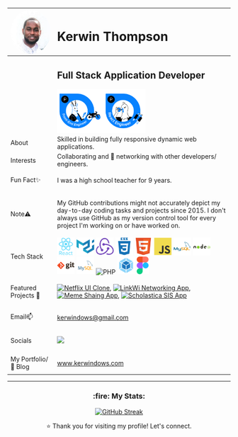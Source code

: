 | <img align="left" style="border-radius:50%" src="https://github.com/Kerwindows/Kerwindows/blob/main/files/me.png" height=100> |<h1 align="left">Kerwin Thompson  </h1> | 
| -------- | -------- |
|| <h2 align="left">Full Stack Application Developer</h2> <img align="left" src="https://github.com/Kerwindows/Kerwindows/blob/main/files/front-end.png" height=100><img align="left" src="https://github.com/Kerwindows/Kerwindows/blob/main/files/react-dev.png" height=100>  |  
|About | Skilled in building fully responsive dynamic web applications. |
|Interests|Collaborating and 💞️ networking with other developers/ engineers.|  
|<p>Fun&nbsp;Fact✨&nbsp;&nbsp;&nbsp;&nbsp;</p> | <p align="left">I was a high school teacher for 9 years.</p> |  
|Note:warning: |<p align="left">My GitHub contributions might not accurately depict my day-to-day coding tasks and projects since 2015. I don't always use GitHub as my version control tool for every project I'm working on or have worked on.</p>|  
|Tech Stack |  <img src="https://github.com/devicons/devicon/blob/master/icons/react/react-original-wordmark.svg" title="React" alt="React" width="40" height="40"/> <img src="https://github.com/devicons/devicon/blob/master/icons/materialui/materialui-original.svg" title="Material UI" alt="Material UI" width="40" height="40"/> <img src="https://github.com/devicons/devicon/blob/master/icons/redux/redux-original.svg" title="Redux" alt="Redux " width="40" height="40"/> <img src="https://github.com/devicons/devicon/blob/master/icons/css3/css3-plain-wordmark.svg"  title="CSS3" alt="CSS" width="40" height="40"/> <img src="https://github.com/devicons/devicon/blob/master/icons/html5/html5-original.svg" title="HTML5" alt="HTML" width="40" height="40"/> <img src="https://github.com/devicons/devicon/blob/master/icons/javascript/javascript-original.svg" title="JavaScript" alt="JavaScript" width="40" height="40"/> <img src="https://github.com/devicons/devicon/blob/master/icons/mysql/mysql-original-wordmark.svg" title="MySQL"  alt="MySQL" width="40" height="40"/> <img src="https://github.com/devicons/devicon/blob/master/icons/nodejs/nodejs-original-wordmark.svg" title="NodeJS" alt="NodeJS" width="40" height="40"/>  <img src="https://github.com/devicons/devicon/blob/master/icons/git/git-original-wordmark.svg" title="Git" alt="Git" width="40" height="40"/> <img title='Photoshop' src="https://github.com/Kerwindows/Kerwindows/blob/main/files/mysql.png" height=40> <img title='PHP' src="https://cdn.jsdelivr.net/gh/devicons/devicon/icons/php/php-original.svg" height=40> <img title='Webpack' src="https://github.com/Kerwindows/Kerwindows/blob/main/files/webpack.png" height=40> <img title='Figma' src="https://github.com/Kerwindows/Kerwindows/blob/main/files/figma.svg" height=40> <mg title='Photoshop' src="https://github.com/Kerwindows/Kerwindows/blob/main/files/photoshop.svg" height=40> |
|<p align="left">Featured Projects 🌟</p> | <a href="https://trailerview.kerwindows.com"> <img src="https://github.com/Kerwindows/Kerwindows/blob/main/files/project-1.png" alt="Netflix UI Clone" width="240" height="150"/></a>, <a href="https://linkwi.co"><img src="https://github.com/Kerwindows/Kerwindows/blob/main/files/project-2.png" alt="LinkWi Networking App" width="240" height="150"/></a>, <a href="https://kerwindows.github.io/around-react"><img src="https://github.com/Kerwindows/Kerwindows/blob/main/files/project-3.png" alt="Meme Shaing App" width="240" height="150"/></a>, <a href=" https://scholastica.cyversify.com/"><img src="https://github.com/Kerwindows/Kerwindows/blob/main/files/project-3.png" alt="Scholastica SIS App" width="240" height="150"/></a>|
|Email📫  | <p align="left">kerwindows@gmail.com</p> |
|Socials|<p align="left"><a href="https://www.linkedin.com/in/kerwindows/"><img src="https://img.shields.io/badge/LinkedIn-Kerwindows-blue"></a></p>|
|My Portfolio/📝 Blog |<p align="left"><a href="https://www.linkedin.com/in/kerwindows/">www.kerwindows.com</a></p>|



<hr/>
<div align="center">
  <h3>:fire: My Stats:</h3>
  <a href="https://git.io/streak-stats">
    <img src="http://github-readme-streak-stats.herokuapp.com?user=kerwindows&theme=dark&background=000000" alt="GitHub Streak">
  </a>
</div>

<!-- Footer -->
<div align="center">
  <p>⭐️ Thank you for visiting my profile! Let's connect.</p>
</div>
<p align="center"> <img src="https://komarev.com/ghpvc/?username=kerwindows&style=flat-square&color=blue" alt=""/></p>
